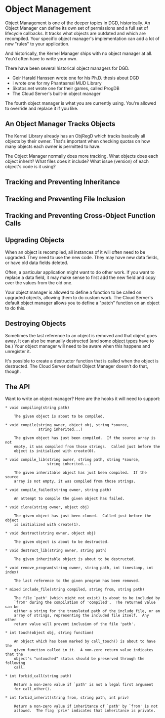 # Object Management

Object Management is one of the deeper topics in DGD, historically. An Object Manager can define its own set of permissions and a full set of lifecycle callbacks. It tracks what objects are outdated and which are recompiled. Your specific object manager's implementation can add a lot of new "rules" to your application.

And historically, the Kernel Manager ships with no object manager at all. You'd often have to write your own.

There have been several historical object managers for DGD.

* Geir Harald Hanssen wrote one for his Ph.D. thesis about DGD
* I wrote one for my Phantasmal MUD Library
* Skotos.net wrote one for their games, called ProgDB
* The Cloud Server's built-in object manager

The fourth object manager is what you are currently using. You're allowed to override and replace it if you like.

## An Object Manager Tracks Objects

The Kernel Library already has an ObjRegD which tracks basically all objects by their owner. That's important when checking quotas on how many objects each owner is permitted to have.

The Object Manager normally does more tracking. What objects does each object inherit? What files does it include? What issue (version) of each object's code is it using?

## Tracking and Preventing Inheritance

## Tracking and Preventing File Inclusion

## Tracking and Preventing Cross-Object Function Calls

## Upgrading Objects

When an object is recompiled, all instances of it will often need to be upgraded. They need to use the new code. They may have new data fields, or have old data fields deleted.

Often, a particular application might want to do other work. If you want to replace a data field, it may make sense to first add the new field and copy over the values from the old one.

Your object manager is allowed to define a function to be called on upgraded objects, allowing them to do custom work. The Cloud Server's default object manager allows you to define a "patch" function on an object to do this.

## Destroying Objects

Sometimes the last reference to an object is removed and that object goes away. It can also be manually destructed (and some [object types](11_ObjectTypes.md) have to be.) Your object manager will need to be aware when this happens and unregister it.

It's possible to create a destructor function that is called when the object is destructed. The Cloud Server default Object Manager doesn't do that, though.

## The API

Want to write an object manager? Here are the hooks it will need to support:

```
* void compiling(string path)

    The given object is about to be compiled.

* void compile(string owner, object obj, string *source,
               string inherited...)

    The given object has just been compiled.  If the source array is not
    empty, it was compiled from those strings.  Called just before the
    object is initialized with create(0).

* void compile_lib(string owner, string path, string *source,
                   string inherited...)

    The given inheritable object has just been compiled.  If the source
    array is not empty, it was compiled from those strings.

* void compile_failed(string owner, string path)

    An attempt to compile the given object has failed.

* void clone(string owner, object obj)

    The given object has just been cloned.  Called just before the object
    is initialized with create(1).

* void destruct(string owner, object obj)

    The given object is about to be destructed.

* void destruct_lib(string owner, string path)

    The given inheritable object is about to be destructed.

* void remove_program(string owner, string path, int timestamp, int index)

    The last reference to the given program has been removed.

* mixed include_file(string compiled, string from, string path)

    The file `path' (which might not exist) is about to be included by
    `from' during the compilation of 'compiled'.  The returned value can be
    either a string for the translated path of the include file, or an
    array of strings, representing the included file itself.  Any other
    return value will prevent inclusion of the file 'path'.

* int touch(object obj, string function)

    An object which has been marked by call_touch() is about to have the
    given function called in it.  A non-zero return value indicates that the
    object's "untouched" status should be preserved through the following
    call.

* int forbid_call(string path)

    Return a non-zero value if `path' is not a legal first argument
    for call_other().

* int forbid_inherit(string from, string path, int priv)

    Return a non-zero value if inheritance of `path' by `from' is not
    allowed.  The flag `priv' indicates that inheritance is private.
```

